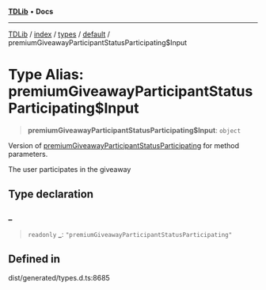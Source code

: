 [**TDLib**](../../../../../../README.md) • **Docs**

***

[TDLib](../../../../../../modules.md) / [index](../../../../../README.md) / [types](../../../README.md) / [default](../README.md) / premiumGiveawayParticipantStatusParticipating$Input

# Type Alias: premiumGiveawayParticipantStatusParticipating$Input

> **premiumGiveawayParticipantStatusParticipating$Input**: `object`

Version of [premiumGiveawayParticipantStatusParticipating](premiumGiveawayParticipantStatusParticipating.md) for method parameters.

The user participates in the giveaway

## Type declaration

### \_

> `readonly` **\_**: `"premiumGiveawayParticipantStatusParticipating"`

## Defined in

dist/generated/types.d.ts:8685
